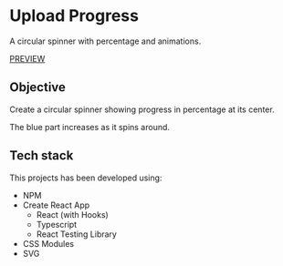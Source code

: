 # Upload Progress

A circular spinner with percentage and animations.

[PREVIEW](https://tender-dijkstra-58fe01.netlify.app/)

## Objective

Create a circular spinner showing progress in percentage at its center.

The blue part increases as it spins around.

## Tech stack

This projects has been developed using:

- NPM
- Create React App
  - React (with Hooks)
  - Typescript
  - React Testing Library
- CSS Modules
- SVG
